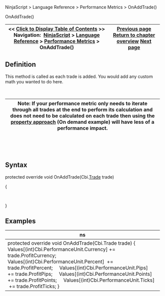 ﻿


NinjaScript \> Language Reference \> Performance Metrics \> OnAddTrade()






















OnAddTrade()







| \<\< [Click to Display Table of Contents](onaddtrade.md) \>\> **Navigation:**     [NinjaScript](ninjascript.md) \> [Language Reference](language_reference_wip.md) \> [Performance Metrics](performance_metrics.md) \> OnAddTrade() | [Previous page](format.md) [Return to chapter overview](performance_metrics.md) [Next page](oncopyto.md) |
| --- | --- |











## Definition


This method is called as each trade is added. You would add any custom math you wanted to do here.


 




| Note: If your performance metric only needs to iterate through all trades at the end to perform its calculation and does not need to be calculated on each trade then using the [property approach](performancemetric_values.md) (On demand example) will have less of a performance impact. |
| --- |



 


 


## Syntax


protected override void OnAddTrade(Cbi.[Trade](trade.md) trade)   

{


   

}


## 


## Examples




| ns |
| --- |
| protected override void OnAddTrade(Cbi.Trade trade) {      Values\[(int)Cbi.PerformanceUnit.Currency] \+\= trade.ProfitCurrency;      Values\[(int)Cbi.PerformanceUnit.Percent]  \+\= trade.ProfitPercent;      Values\[(int)Cbi.PerformanceUnit.Pips]     \+\= trade.ProfitPips;      Values\[(int)Cbi.PerformanceUnit.Points]   \+\= trade.ProfitPoints;      Values\[(int)Cbi.PerformanceUnit.Ticks]    \+\= trade.ProfitTicks; } |









